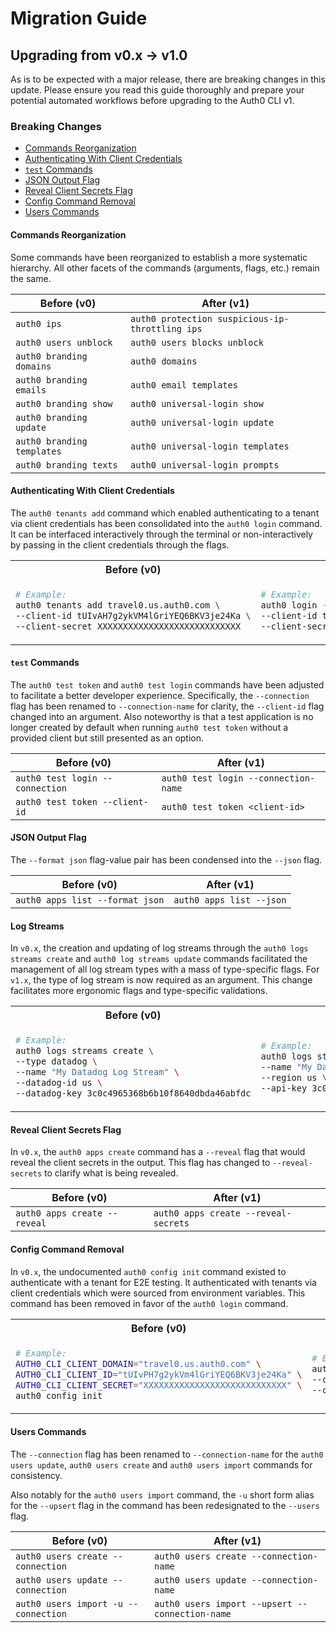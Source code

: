 # Migration Guide

## Upgrading from v0.x → v1.0

As is to be expected with a major release, there are breaking changes in this update. Please ensure you read this guide
thoroughly and prepare your potential automated workflows before upgrading to the Auth0 CLI v1.

### Breaking Changes

- [Commands Reorganization](#commands-reorganization)
- [Authenticating With Client Credentials](#authenticating-with-client-credentials)
- [`test` Commands](#test-commands)
- [JSON Output Flag](#json-output-flag)
- [Reveal Client Secrets Flag](#reveal-client-secrets-flag)
- [Config Command Removal](#config-command-removal)
- [Users Commands](#users-commands)

#### Commands Reorganization

Some commands have been reorganized to establish a more systematic hierarchy.
All other facets of the commands (arguments, flags, etc.) remain the same.

| **Before (v0)**            | **After (v1)**                                  |
| -------------------------- | ----------------------------------------------- |
| `auth0 ips`                | `auth0 protection suspicious-ip-throttling ips` |
| `auth0 users unblock`      | `auth0 users blocks unblock`                    |
| `auth0 branding domains`   | `auth0 domains`                                 |
| `auth0 branding emails`    | `auth0 email templates`                         |
| `auth0 branding show`      | `auth0 universal-login show`                    |
| `auth0 branding update`    | `auth0 universal-login update`                  |
| `auth0 branding templates` | `auth0 universal-login templates`               |
| `auth0 branding texts`     | `auth0 universal-login prompts`                 |

#### Authenticating With Client Credentials

The `auth0 tenants add` command which enabled authenticating to a tenant via client credentials has been consolidated
into the `auth0 login` command. It can be interfaced interactively through the terminal or non-interactively by passing
in the client credentials through the flags.

<table>
<tr>
<th>Before (v0)</th>
<th>After (v1)</th>
</tr>
<tr>
<td>

```sh
# Example:
auth0 tenants add travel0.us.auth0.com \
--client-id tUIvAH7g2ykVM4lGriYEQ6BKV3je24Ka \
--client-secret XXXXXXXXXXXXXXXXXXXXXXXXXXXX
```

</td>
<td>

```sh
# Example:
auth0 login --domain travel0.us.auth0.com \
--client-id tUIvAH7g2ykVM4lGriYEQ6BKV3je24Ka \
--client-secret XXXXXXXXXXXXXXXXXXXXXXXXXXXX
```

</td>
</tr>
</table>

#### `test` Commands

The `auth0 test token` and `auth0 test login` commands have been adjusted to facilitate a better developer experience. Specifically, the `--connection` flag has been renamed to `--connection-name` for clarity, the `--client-id` flag changed into an argument. Also noteworthy is that a test application is no longer created by default when running `auth0 test token` without a provided client but still presented as an option.

| **Before (v0)**                 | **After (v1)**                       |
| ------------------------------- | ------------------------------------ |
| `auth0 test login --connection` | `auth0 test login --connection-name` |
| `auth0 test token --client-id`  | `auth0 test token <client-id>`       |

#### JSON Output Flag

The `--format json` flag-value pair has been condensed into the `--json` flag.

| **Before (v0)**                 | **After (v1)**           |
| ------------------------------- | ------------------------ |
| `auth0 apps list --format json` | `auth0 apps list --json` |

#### Log Streams

In `v0.x`, the creation and updating of log streams through the `auth0 logs streams create` and
`auth0 log streams update` commands facilitated the management of all log stream types with a mass of
type-specific flags. For `v1.x`, the type of log stream is now required as an argument.
This change facilitates more ergonomic flags and type-specific validations.

<table>
<tr>
<th>Before (v0)</th>
<th>After (v1)</th>
</tr>
<tr>
<td>

```sh
# Example:
auth0 logs streams create \
--type datadog \
--name "My Datadog Log Stream" \
--datadog-id us \
--datadog-key 3c0c4965368b6b10f8640dbda46abfdc
```

</td>
<td>

```sh
# Example:
auth0 logs streams create datadog \
--name "My Datadog Log Stream" \
--region us \
--api-key 3c0c4965368b6b10f8640dbda46abfdc
```

</td>
</tr>
</table>

#### Reveal Client Secrets Flag

In `v0.x`, the `auth0 apps create` command has a `--reveal` flag that would reveal the client secrets in the output.
This flag has changed to `--reveal-secrets` to clarify what is being revealed.

| **Before (v0)**              | **After (v1)**                       |
| ---------------------------- | ------------------------------------ |
| `auth0 apps create --reveal` | `auth0 apps create --reveal-secrets` |

#### Config Command Removal

In `v0.x`, the undocumented `auth0 config init` command existed to authenticate with a tenant for E2E testing.
It authenticated with tenants via client credentials which were sourced from environment variables.
This command has been removed in favor of the `auth0 login` command.

<table>
<tr>
<th>Before (v0)</th>
<th>After (v1)</th>
</tr>
<tr>
<td>

```sh
# Example:
AUTH0_CLI_CLIENT_DOMAIN="travel0.us.auth0.com" \
AUTH0_CLI_CLIENT_ID="tUIvPH7g2ykVm4lGriYEQ6BKV3je24Ka" \
AUTH0_CLI_CLIENT_SECRET="XXXXXXXXXXXXXXXXXXXXXXXXXXXX" \
auth0 config init
```

</td>
<td>

```sh
# Example:
auth0 login --domain travel0.us.auth0.com \
--client-id tUIvPH7g2ykVm4lGriYEQ6BKV3je24Ka \
--client-secret XXXXXXXXXXXXXXXXXXXXXXXXXXXX
```

</td>
</tr>
</table>

#### Users Commands

The `--connection` flag has been renamed to `--connection-name` for the `auth0 users update`, `auth0 users create` and `auth0 users import` commands for consistency.

Also notably for the `auth0 users import` command, the `-u` short form alias for the `--upsert` flag in the command has been redesignated to the `--users` flag.

| **Before (v0)**                      | **After (v1)**                                  |
| ------------------------------------ | ----------------------------------------------- |
| `auth0 users create --connection`    | `auth0 users create --connection-name`          |
| `auth0 users update --connection`    | `auth0 users update --connection-name`          |
| `auth0 users import -u --connection` | `auth0 users import --upsert --connection-name` |
